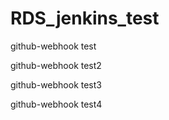 # RDS_jenkins_test

github-webhook test

github-webhook test2

github-webhook test3

github-webhook test4
